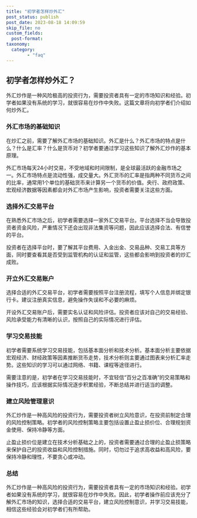 ```yaml
---
title: "初学者怎样炒外汇"
post_status: publish
post_date: 2023-08-18 14:09:59
skip_file: no
custom_fields: 
  post-format: 
taxonomy:
  category:
        - "faq"
---
```


## 初学者怎样炒外汇？

外汇炒作是一种风险极高的投资行为，需要投资者具有一定的市场知识和经验。初学者如果没有系统的学习，就很容易在炒作中失败。这篇文章将向初学者们介绍如何炒外汇。

### 外汇市场的基础知识

在炒汇之前，需要了解外汇市场的基础知识。外汇是什么？外汇市场的特点是什么？什么是汇率？什么是货币对？初学者要通过学习这些知识了解外汇炒作的基本原理。

外汇市场每天24小时交易，不受地域和时间限制，是全球最活跃的金融市场之一。外汇市场特点是流动性强，成交量大。外汇货币的汇率是指两种不同货币之间的比率，通常用1个单位的基础货币来计算另一个货币的价值。央行、政府政策、宏观经济数据等因素都会对外汇市场产生影响，投资者需要关注这些方面。

### 选择外汇交易平台

在熟悉外汇市场之后，初学者需要选择一家外汇交易平台。平台选择不当会导致投资者资金风险，严重情况下还会出现非法集资等问题，因此应该选择合法、有信誉的平台。

投资者在选择平台时，要了解其平台费用、入金出金、交易品种、交易工具等方面，同时要查看其是否受到监管机构的认证和监管，这些都会影响到投资者的炒汇成败。

### 开立外汇交易账户

选择合适的外汇交易平台，初学者需要按照平台注册流程，填写个人信息并绑定银行卡。建议注册真实信息，避免操作失误和不必要的麻烦。

开设外汇交易账户后，需要实名认证和风险评估。投资者应该对自己的交易经验、风险承受能力有清晰的认识，按照自己的实际情况进行评估。

### 学习交易技能

初学者需要系统学习交易技能，包括基本面分析和技术分析。基本面分析主要依据宏观经济、财经政策等因素推断货币走势，技术分析则主要通过图表来分析汇率走势。这些知识的学习可以通过网络、书籍、课程等途径进行。

需要注意的是，初学者在学习交易技能时，不宜轻信“百分之百准确”的交易策略和操作技巧，应该根据实际情况逐步积累经验，不断总结并进行适当的调整。

### 建立风险管理意识

外汇炒作是一种高风险的投资行为，需要投资者树立风险意识，在投资前制定合理的风险控制策略。初学者的风险控制策略主要包括设置止盈止损价位、合理规划资金使用、保持冷静等方面。

止盈止损价位是建立在技术分析基础之上的，投资者需要通过合理的止盈止损策略来保护自己的投资收益和风险控制措施。同时，切勿过于追求高收益和高风险，要保持冷静和理性，不要贪心或冲动。

### 总结

外汇炒作是一种高风险的投资行为，需要投资者具有一定的市场知识和经验。初学者如果没有系统的学习，就很容易在炒作中失败。因此，初学者操作前应该充分了解外汇市场的知识，选择合适的交易平台，建立风险控制意识，并学习交易技能，相信这些经验会对初学者们有所帮助。
